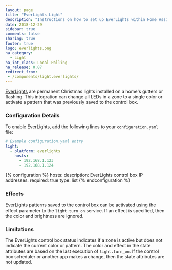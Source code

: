 ```yaml
---
layout: page
title: "EverLights Light"
description: "Instructions on how to set up EverLights within Home Assistant."
date: 2018-12-29
sidebar: true
comments: false
sharing: true
footer: true
logo: everlights.png
ha_category:
  - Light
ha_iot_class: Local Polling
ha_release: 0.87
redirect_from:
 - /components/light.everlights/
---
```


[EverLights](https://myeverlights.com/) are permanent Christmas lights installed on a home's gutters or flashing. This integration can change all LEDs in a zone to a single color or activate a pattern that was previously saved to the control box.

### Configuration Details

To enable EverLights, add the following lines to your `configuration.yaml` file:

```yaml
# Example configuration.yaml entry
light:
  - platform: everlights
    hosts:
      - 192.168.1.123
      - 192.168.1.124
```

{% configuration %}
hosts:
  description: EverLights control box IP addresses.
  required: true
  type: list
{% endconfiguration %}

### Effects

EverLights patterns saved to the control box can be activated using the effect parameter to the `light.turn_on` service. If an effect is specified, then the color and brightness are ignored.

### Limitations

The EverLights control box status indicates if a zone is active but does not indicate the current color or pattern. The color and effect in the state attributes are based on the last execution of `light.turn_on`. If the control box scheduler or another app makes a change, then the state attributes are not updated.
